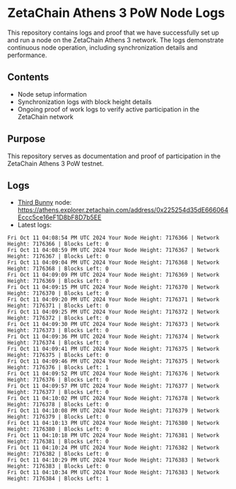 # ZetaChain Athens 3 PoW Node Logs
This repository contains logs and proof that we have successfully set up and run a node on the ZetaChain Athens 3 network. The logs demonstrate continuous node operation, including synchronization details and performance.

## Contents
- Node setup information
- Synchronization logs with block height details
- Ongoing proof of work logs to verify active participation in the ZetaChain network

## Purpose
This repository serves as documentation and proof of participation in the ZetaChain Athens 3 PoW testnet.

## Logs

- [Third Bunny](https://thirdbunny.xyz/) node: https://athens.explorer.zetachain.com/address/0x225254d35dE666064Eccc5ce16eF1D8bF8D7b5EE
- Latest logs:
```
Fri Oct 11 04:08:54 PM UTC 2024 Your Node Height: 7176366 | Network Height: 7176366 | Blocks Left: 0
Fri Oct 11 04:08:59 PM UTC 2024 Your Node Height: 7176367 | Network Height: 7176367 | Blocks Left: 0
Fri Oct 11 04:09:04 PM UTC 2024 Your Node Height: 7176368 | Network Height: 7176368 | Blocks Left: 0
Fri Oct 11 04:09:09 PM UTC 2024 Your Node Height: 7176369 | Network Height: 7176369 | Blocks Left: 0
Fri Oct 11 04:09:15 PM UTC 2024 Your Node Height: 7176370 | Network Height: 7176370 | Blocks Left: 0
Fri Oct 11 04:09:20 PM UTC 2024 Your Node Height: 7176371 | Network Height: 7176371 | Blocks Left: 0
Fri Oct 11 04:09:25 PM UTC 2024 Your Node Height: 7176372 | Network Height: 7176372 | Blocks Left: 0
Fri Oct 11 04:09:30 PM UTC 2024 Your Node Height: 7176373 | Network Height: 7176373 | Blocks Left: 0
Fri Oct 11 04:09:36 PM UTC 2024 Your Node Height: 7176374 | Network Height: 7176374 | Blocks Left: 0
Fri Oct 11 04:09:41 PM UTC 2024 Your Node Height: 7176375 | Network Height: 7176375 | Blocks Left: 0
Fri Oct 11 04:09:46 PM UTC 2024 Your Node Height: 7176375 | Network Height: 7176376 | Blocks Left: 1
Fri Oct 11 04:09:52 PM UTC 2024 Your Node Height: 7176376 | Network Height: 7176376 | Blocks Left: 0
Fri Oct 11 04:09:57 PM UTC 2024 Your Node Height: 7176377 | Network Height: 7176377 | Blocks Left: 0
Fri Oct 11 04:10:02 PM UTC 2024 Your Node Height: 7176378 | Network Height: 7176378 | Blocks Left: 0
Fri Oct 11 04:10:08 PM UTC 2024 Your Node Height: 7176379 | Network Height: 7176379 | Blocks Left: 0
Fri Oct 11 04:10:13 PM UTC 2024 Your Node Height: 7176380 | Network Height: 7176380 | Blocks Left: 0
Fri Oct 11 04:10:18 PM UTC 2024 Your Node Height: 7176381 | Network Height: 7176381 | Blocks Left: 0
Fri Oct 11 04:10:24 PM UTC 2024 Your Node Height: 7176382 | Network Height: 7176382 | Blocks Left: 0
Fri Oct 11 04:10:29 PM UTC 2024 Your Node Height: 7176383 | Network Height: 7176383 | Blocks Left: 0
Fri Oct 11 04:10:34 PM UTC 2024 Your Node Height: 7176383 | Network Height: 7176384 | Blocks Left: 1
```
